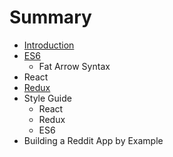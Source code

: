 # Summary

* [Introduction](README.md)
* [ES6](ES6.md)
   * Fat Arrow Syntax
* React
* [Redux](React.md)
* Style Guide
   * React
   * Redux
   * ES6
* Building a Reddit App by Example

